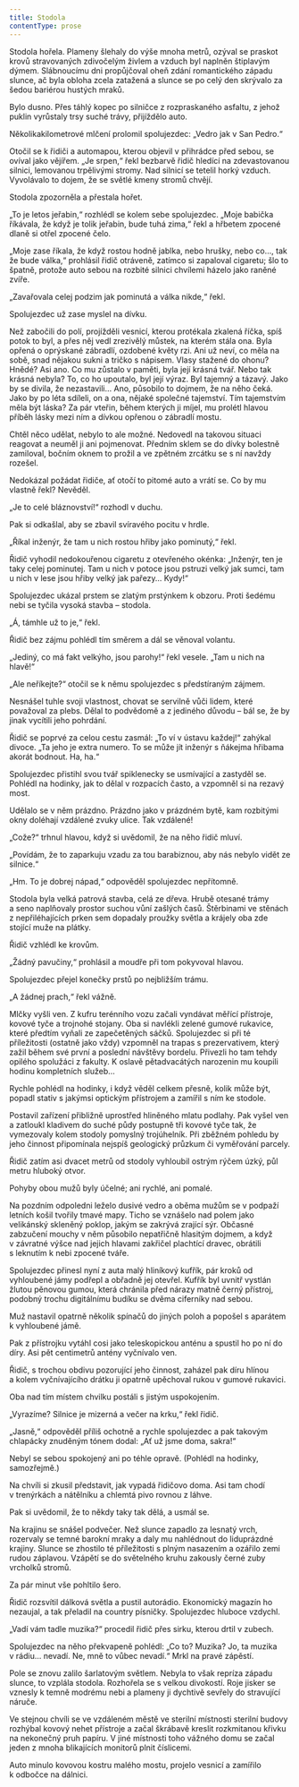 ```yaml
---
title: Stodola
contentType: prose
---
```


  

Stodola hořela. Plameny šlehaly do výše mnoha metrů, ozýval se praskot krovů stravovaných zdivočelým živlem a vzduch byl na­plněn štiplavým dýmem. Slábnoucímu dni propůjčoval oheň zdání romantického západu slunce, ač byla obloha zcela zatažená a slunce se po celý den skrývalo za šedou bariérou hustých mraků.

Bylo dusno. Přes táhlý kopec po silničce z rozpraskaného asfaltu, z jehož puklin vyrůstaly trsy suché trávy, přijíždělo auto.

Několikakilometrové mlčení prolomil spolujezdec: „Vedro jak v San Pedro.“

Otočil se k řidiči a automapou, kterou objevil v přihrádce před sebou, se ovíval jako vějířem. „Je srpen,“ řekl bezbarvě řidič hledící na zdevastovanou silnici, lemovanou trpělivými stromy. Nad silnicí se tetelil horký vzduch. Vyvolávalo to dojem, že se světlé kmeny stromů chvějí.

Stodola zpozorněla a přestala hořet.

„To je letos jeřabin,“ rozhlédl se kolem sebe spolujezdec. „Moje babička říkávala, že když je tolik jeřabin, bude tuhá zima,“ řekl a hřbetem zpocené dlaně si otřel zpocené čelo.

„Moje zase říkala, že když rostou hodně jablka, nebo hrušky, nebo co…, tak že bude válka,“ prohlásil řidič otráveně, zatímco si zapaloval cigaretu; šlo to špatně, protože auto sebou na rozbité silnici chvílemi házelo jako raněné zvíře.

„Zavařovala celej podzim jak pominutá a válka nikde,“ řekl.

Spolujezdec už zase myslel na dívku.

Než zabočili do polí, projížděli vesnicí, kterou protékala zkalená říčka, spíš potok to byl, a přes něj vedl zrezivělý můstek, na kterém stála ona. Byla opřená o oprýskané zábradlí, ozdobené květy rzi. Ani už neví, co měla na sobě, snad nějakou sukni a tričko s nápisem. Vlasy stažené do ohonu? Hnědé? Asi ano. Co mu zůstalo v paměti, byla její krásná tvář. Nebo tak krásná nebyla? To, co ho upoutalo, byl její výraz. Byl tajemný a tázavý. Jako by se divila, že nezastavili… Ano, působilo to dojmem, že na něho čeká. Jako by po léta sdíleli, on a ona, nějaké společné tajemství. Tím tajemstvím měla být láska? Za pár vteřin, během kterých ji míjel, mu prolétl hlavou příběh lásky mezi ním a dívkou opřenou o zábradlí mostu.

Chtěl něco udělat, nebylo to ale možné. Nedovedl na takovou situaci reagovat a neuměl ji ani pojmenovat. Předním sklem se do dívky bolestně zamiloval, bočním oknem to prožil a ve zpětném zrcátku se s ní navždy rozešel.

Nedokázal požádat řidiče, ať otočí to pitomé auto a vrátí se. Co by mu vlastně řekl? Nevěděl.

„Je to celé bláznovství!“ rozhodl v duchu.

Pak si odkašlal, aby se zbavil svíravého pocitu v hrdle.

„Říkal inženýr, že tam u nich rostou hřiby jako pominutý,“ řekl.

Řidič vyhodil nedokouřenou cigaretu z otevřeného okénka: „Inženýr, ten je taky celej pominutej. Tam u nich v potoce jsou pstruzi velký jak sumci, tam u nich v lese jsou hřiby velký jak pařezy… Kydy!“

Spolujezdec ukázal prstem se zlatým prstýnkem k obzoru. Proti šedému nebi se tyčila vysoká stavba – stodola.

„Á, támhle už to je,“ řekl.

Řidič bez zájmu pohlédl tím směrem a dál se věnoval volantu.

„Jediný, co má fakt velkýho, jsou parohy!“ řekl vesele. „Tam u nich na hlavě!“

„Ale neříkejte?“ otočil se k němu spolujezdec s předstíraným zájmem.

Nesnášel tuhle svoji vlastnost, chovat se servilně vůči lidem, které považoval za plebs. Dělal to podvědomě a z jediného důvodu – bál se, že by jinak vycítili jeho pohrdání.

Řidič se poprvé za celou cestu zasmál: „To ví v ústavu každej!“ zahýkal divoce. „Ta jeho je extra numero. To se může jít inženýr s ňákejma hřibama akorát bodnout. Ha, ha.“

Spolujezdec přistihl svou tvář spiklenecky se usmívající a zastyděl se. Pohlédl na hodinky, jak to dělal v rozpacích často, a vzpomněl si na rezavý most.

Udělalo se v něm prázdno. Prázdno jako v prázdném bytě, kam rozbitými okny doléhají vzdálené zvuky ulice. Tak vzdálené!

„Cože?“ trhnul hlavou, když si uvědomil, že na něho řidič mluví.

„Povídám, že to zaparkuju vzadu za tou barabiznou, aby nás nebylo vidět ze silnice.“

„Hm. To je dobrej nápad,“ odpověděl spolujezdec nepřítomně.

Stodola byla velká patrová stavba, celá ze dřeva. Hrubě otesané trámy a seno naplňovaly prostor suchou vůní zašlých časů. Štěrbinami ve stěnách z nepřiléhajících prken sem dopadaly proužky světla a krájely oba zde stojící muže na plátky.

Řidič vzhlédl ke krovům.

„Žádný pavučiny,“ prohlásil a moudře při tom pokyvoval hlavou.

Spolujezdec přejel konečky prstů po nejbližším trámu.

„A žádnej prach,“ řekl vážně.

Mlčky vyšli ven. Z kufru terénního vozu začali vyndávat měřící přístroje, kovové tyče a trojnohé stojany. Oba si navlékli zelené gumové rukavice, které předtím vyňali ze zapečetěných sáčků. Spolujezdec si při té příležitosti (ostatně jako vždy) vzpomněl na trapas s prezervativem, který zažil během své první a poslední návštěvy bordelu. Přivezli ho tam tehdy opilého spolužáci z fakulty. K oslavě pětadvacátých narozenin mu koupili hodinu kompletních služeb…

Rychle pohlédl na hodinky, i když věděl celkem přesně, kolik může být, popadl stativ s jakýmsi optickým přístrojem a zamířil s ním ke stodole.

Postavil zařízení přibližně uprostřed hliněného mlatu podlahy. Pak vyšel ven a zatloukl kladivem do suché půdy postupně tři kovové tyče tak, že vymezovaly kolem stodoly pomyslný troj­úhelník. Při zběžném pohledu by jeho činnost připomínala nejspíš geologický průzkum či vyměřování parcely.

Řidič zatím asi dvacet metrů od stodoly vyhloubil ostrým rýčem úzký, půl metru hluboký otvor.

Pohyby obou mužů byly účelné; ani rychlé, ani pomalé.

Na pozdním odpoledni leželo dusivé vedro a oběma mužům se v podpaží letních košil tvořily tmavé mapy. Ticho se vznášelo nad polem jako velikánský skleněný poklop, jakým se zakrývá zrající sýr. Občasné zabzučení mouchy v něm působilo nepatřičně hlasitým dojmem, a když v závratné výšce nad jejich hlavami zakřičel plachtící dravec, obrátili s leknutím k nebi zpocené tváře.

Spolujezdec přinesl nyní z auta malý hliníkový kufřík, pár kroků od vyhloubené jámy podřepl a obřadně jej otevřel. Kufřík byl uvnitř vystlán žlutou pěnovou gumou, která chránila před nárazy matně černý přístroj, podobný trochu digitálnímu budíku se dvěma ciferníky nad sebou.

Muž nastavil opatrně několik spínačů do jiných poloh a popošel s aparátem k vyhloubené jámě.

Pak z přístrojku vytáhl cosi jako teleskopickou anténu a spustil ho po ní do díry. Asi pět centimetrů antény vyčnívalo ven.

Řidič, s trochou obdivu pozorující jeho činnost, zaházel pak díru hlínou a kolem vyčnívajícího drátku ji opatrně upěchoval rukou v gumové rukavici.

Oba nad tím místem chvilku postáli s jistým uspokojením.

„Vyrazíme? Silnice je mizerná a večer na krku,“ řekl řidič.

„Jasně,“ odpověděl příliš ochotně a rychle spolujezdec a pak takovým chlapácky znuděným tónem dodal: „Ať už jsme doma, sakra!“

Nebyl se sebou spokojený ani po téhle opravě. (Pohlédl na hodinky, samozřejmě.)

Na chvíli si zkusil představit, jak vypadá řidičovo doma. Asi tam chodí v trenýrkách a nátělníku a chlemtá pivo rovnou z láhve.

Pak si uvědomil, že to někdy taky tak dělá, a usmál se.

Na krajinu se snášel podvečer. Než slunce zapadlo za lesnatý vrch, rozervaly se temné barokní mraky a daly mu nahlédnout do liduprázdné krajiny. Slunce se zhostilo té příležitosti s plným nasazením a ozářilo zemi rudou záplavou. Vzápětí se do světelného kruhu zakously černé zuby vrcholků stromů.

Za pár minut vše pohltilo šero.

Řidič rozsvítil dálková světla a pustil autorádio. Ekonomický magazín ho nezaujal, a tak přeladil na country písničky. Spolujezdec hluboce vzdychl.

„Vadí vám tadle muzika?“ procedil řidič přes sirku, kterou drtil v zubech.

Spolujezdec na něho překvapeně pohlédl: „Co to? Muzika? Jo, ta muzika v rádiu… nevadí. Ne, mně to vůbec nevadí.“ Mrkl na pravé zápěstí.

Pole se znovu zalilo šarlatovým světlem. Nebyla to však repríza západu slunce, to vzplála stodola. Rozhořela se s velkou divokostí. Roje jisker se vznesly k temně modrému nebi a plameny ji dychtivě sevřely do stravující náruče.

Ve stejnou chvíli se ve vzdáleném městě ve sterilní místnosti sterilní budovy rozhýbal kovový nehet přístroje a začal škrábavě kreslit rozkmitanou křivku na nekonečný pruh papíru. V jiné místnosti toho vážného domu se začal jeden z mnoha blikajících monitorů plnit číslicemi.

Auto minulo kovovou kostru malého mostu, projelo vesnicí a zamířilo k odbočce na dálnici.

